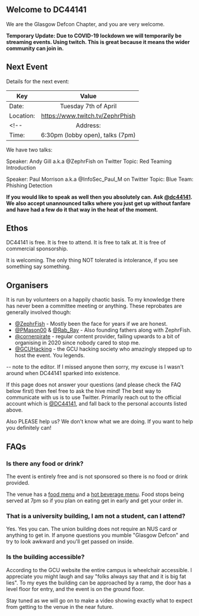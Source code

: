 <style>
/* hack by https://twitter.com/KathrynMcBain */
@media only screen and (max-width: 600px) {
  h1{
    Margin-left: 1px !important ; 
  }
}

</style>  

## Welcome to DC44141

We are the Glasgow Defcon Chapter, and you are very welcome. 

**Temporary Update: Due to COVID-19 lockdown we will temporarily be streaming events. Using twitch. This is great because it means the wider community can join in.**

<!--
We meet on the **first Tuesday** of every month at the Glasgow Caledonian University (GCU) Student's Association building. The following map shows which building that is in relation to Cowcaddens Road:

<a href="https://raw.githubusercontent.com/dc44141/dc44141.github.io/master/images/map-to-dc44141.png"><img src="images/map-to-dc44141.png" width="350px" alt="Map highlighting Student's Association Building on GCU campus"></a>

It is building number 5 on the [campus map](https://www.gcu.ac.uk/theuniversity/howtofindus/campusmap/). 
-->

## Next Event

Details for the next event:

| Key       | Value           |
| ------------- |:-------------:|
| Date:      | Tuesday 7th of April |
| Location:      | https://www.twitch.tv/ZephrPhish    |
<!--| Address: | 70 Cowcaddens Rd, Glasgow G4 0BA      |-->
| Time: | 6:30pm (lobby open), talks (7pm)     |

We have two talks:

Speaker: Andy Gill a.k.a @ZephrFish on Twitter
Topic: Red Teaming Introduction

Speaker: Paul Morrison a.k.a @InfoSec_Paul_M on Twitter
Topic: Blue Team: Phishing Detection

**If you would like to speak as well then you absolutely can. Ask [@dc44141](https://twitter.com/dc44141). We also accept unannounced talks where you just get up without fanfare and have had a few do it that way in the heat of the moment.**

## Ethos 

DC44141 is free. It is free to attend. It is free to talk at. It is free of commercial sponsorship. 

It is welcoming. The only thing NOT tolerated is intolerance, if you see something say something.

## Organisers

It is run by volunteers on a happily chaotic basis. To my knowledge there has never been a committee meeting or anything. These reprobates are generally involved though:

* [@ZephrFish](https://twitter.com/ZephrFish) - Mostly been the face for years if we are honest.
* [@PMason00](https://twitter.com/PMason00) & [@Rab_Ray](https://twitter.com/Rab_Ray) - Also founding fathers along with ZephrFish.
* [@cornerpirate](https://twitter.com/cornerpirate) - regular content provider, failing upwards to a bit of organising in 2020 since nobody cared to stop me.
* [@GCUHacking](https://twitter.com/GCUHacking) - the GCU hacking society who amazingly stepped up to host the event. You legends.

-- note to the editor. If I missed anyone then sorry, my excuse is I wasn't around when DC44141 sparked into existence. 

If this page does not answer your questions (and please check the FAQ below first) then feel free to ask the hive mind! The best way to communicate with us is to use Twitter. Primarily reach out to the official account which is [@DC44141](https://twitter.com/dc44141), and fall back to the personal accounts listed above. 

Also PLEASE help us? We don't know what we are doing. If you want to help you definitely can!

## FAQs 

### Is there any food or drink?

The event is entirely free and is not sponsored so there is no food or drink provided. 

The venue has a [food menu](https://github.com/dc44141/dc44141.github.io/raw/master/images/food-menu.jpg) and a [hot beverage menu](https://github.com/dc44141/dc44141.github.io/raw/master/images/coffee-menu.jpg). Food stops being served at 7pm so if you plan on eating get in early and get your order in. 

### That is a university building, I am not a student, can I attend?

Yes. Yes you can. The union building does not require an NUS card or anything to get in. If anyone questions you mumble "Glasgow Defcon" and try to look awkward and you'll get passed on inside. 

### Is the building accessible?

According to the GCU website the entire campus is wheelchair accessible. I appreciate you might laugh and say "folks always say that and it is big fat lies". To my eyes the building can be approached by a ramp, the door has a level floor for entry, and the event is on the ground floor. 

Stay tuned as we will go on to make a video showing exactly what to expect from getting to the venue in the near future.
